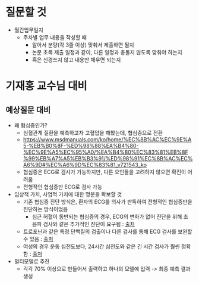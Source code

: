 # 질문할 것
- 월간업무일지
	- 주차별 업무 내용을 작성할 때
		- 알아서 분량(각 3줄 이상) 맞춰서 제출하면 될지
		- 논문 초록 제출 일정과 같이, 다른 일정과 충돌지 않도록 맞춰야 하는지
		- 혹은 신경쓰지 않고 내용만 채우면 되는지
# 기재홍 교수님 대비
## 예상질문 대비
- 왜 협심증인가?
	- 심혈관계 질환을 예측하고자 고혈압을 해봤는데, 협심증으로 전환
	- https://www.msdmanuals.com/ko/home/%EC%8B%AC%EC%9E%A5-%EB%B0%8F-%ED%98%88%EA%B4%80-%EC%9E%A5%EC%95%A0/%EA%B4%80%EC%83%81%EB%8F%99%EB%A7%A5%EB%B3%91/%ED%98%91%EC%8B%AC%EC%A6%9D#%EC%A6%9D%EC%83%81_v721543_ko
	- 협심증은 ECG로 검사가 가능하지만, 다른 요인들을 고려하지 않으면 확진이 어려움
	- 전형적인 협심증만 ECG로 검사 가능
- 임상적 가치, 사업적 가치에 대한 명분을 확보할 것
	- 기존 협심증 진단 방식은, 환자의 ECG를 의사가 판독하여 전형적인 협심증만을 진단하는 방식이었음
		- 심근 허혈이 동반되는 협심증의 경우, ECG의 변화가 없어 진단을 위해 초음파 검사와 같은 추가적인 진단이 요구됨 : [출처](https://pubmed.ncbi.nlm.nih.gov/3142391/)
	- 트로포닌과 같은 특정 단백질의 검출이나 다른 검사를 통해 ECG 검사를 보완할 수 있음 : [출처](https://watermark.silverchair.com/344.pdf?token=AQECAHi208BE49Ooan9kkhW_Ercy7Dm3ZL_9Cf3qfKAc485ysgAAA4QwggOABgkqhkiG9w0BBwagggNxMIIDbQIBADCCA2YGCSqGSIb3DQEHATAeBglghkgBZQMEAS4wEQQMaQzhQDplXwPFUaf8AgEQgIIDN1S3z313AQxRZqTsNQJBvEOplgZfhiAh2kt58XOYYk36X979clH2-kUD_sdEZw6KPSP3gutlDS7lScWAuT3NdVbfFDdxFQkWT-F8usATvDuK0OdwyVCllpmpySDC9kiVX8nxQlchdK6bt3PrxWpHphaf6MiWHC4NcveZEMayBhRYE6onMVnwC44FEOOSVbnuL9XzSfMKcOM4buSddLwZlQ0LiJeQB36SrWY7Oo9fsCv0cM7j2DG61JYKXjh3nOsXRX6VGcPDTIMahLl_58Y6Rjf68NELz7CXo_ewT1pFEdDl4iIzuEV8Hrrvk9ADzzK77LOfxbB8gPGLlI9SEpHHyNGAnj8kr9FEUuZYJhKbZF4k_Xw6kMmrhdqsuNIkSPYMAWolFJpa8uIRBv3vt_Nf8PIbO178qqSfeZoSxftxtRzyQgS3sQV0MvIaNZiXEwvHN1vlgIA9GMAAhy2WJXXQqvMiPYaNSqqMvg4lfyC27dbmkLXbxnFIs3YSYZWmffmDoLGomZaF_hPWhexYSXWwehJfZ5luqaV6XvXmzT6xxynAITUj2euidmm0lsBHPjzFp1ktbBPq-lHH-m_Zx4tZGikpJB0FiuDRFLI4gXOr_dPYkokkyMhwsXI0cG6laos94LsCyKqoQFegHPxIHx53YYBnruzL31e8wTWEYnuvmmwS4aclQVZNBdHMGZHefbA5mKV7fFxuZ-D0flC_y3g5D0uhn7Zc-rWvD2YjtI4J4rMYQ9Qy7Xo3G0-Km2F29381EXrJFi7qh6ohYvLmQVrsdlMuiR2zAliIDTnLWD398Ey0G-36cfGkbdyj9abuIjngxOO7SlNP19N-YGLyAcu_rO34UQ1vVBOutUsvoQXZFpiK3hmI8poCG969iOesutgS5ztNdktbwcaAGA-excuXBvNvcZkLJ9MTf_k75WNZgONRP2j4YUUyQei0Mpqgm-txjXPjnyDeNJRPbUE-k-mWaqHHZHO9BkaRBTREEj2TTK25vyfstWSDgZWLc_lTvJWAzZdt3b1ucZ4rizKbWqlc4cahrH09TMOijQOJGym_gHSQyaricUfirT-9LkKt-VqMmyv3BSn2sBU)
	- 여성의 경우 운동 심전도보다, 24시간 심전도와 같은 긴 시간 검사가 훨씬 정확함 : [출처](https://pubmed.ncbi.nlm.nih.gov/2004585/)
- 멀티모델로 추진
	- 각각 70% 이상으로 만들어서 출력하고 하나의 모델에 입력 -> 최종 예측 결과 생성
